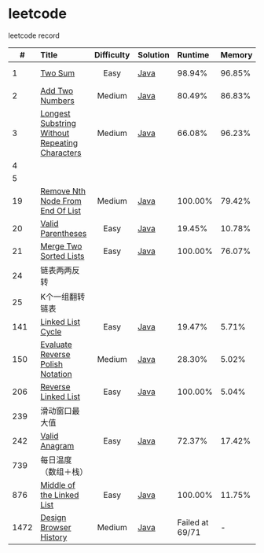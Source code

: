 # leetcode
leetcode record

|#|Title|Difficulty|Solution|Runtime|Memory|Date|comment  
---|:---|:---:|:---|:---|:---|:---|:---
1|[Two Sum](https://leetcode.com/problems/two-sum/)|Easy|[Java](src/main/java/com/mean/world/a001_twoSum/MainClass.java)|98.94%|96.85%|2019-11-04|
2|[Add Two Numbers](https://leetcode.com/problems/add-two-numbers/)|Medium|[Java](src/main/java/com/mean/world/a002_addTwoNumbers/MainClass.java)|80.49%|86.83%|2019-11-04|
3|[Longest Substring Without Repeating Characters](https://leetcode.com/problems/longest-substring-without-repeating-characters/)|Medium|[Java](src/main/java/com/mean/world/a003_lengthOfLongestSubstring/Solution.java)|66.08%|96.23%|2019-11-04|
4|
5|
19|[Remove Nth Node From End Of List](https://leetcode.com/problems/remove-nth-node-from-end-of-list/)|Medium|[Java](src/main/java/com/mean/world/a021_merge2SortedLists/Solution.java)|100.00%|79.42%|2020-06-09|
20|[Valid Parentheses](https://leetcode.com/problems/valid-parentheses/)|Easy|[Java](src/main/java/com/mean/world/a020_validParentheses/Solution.java)|19.45%|10.78%|2020-06-13|
21|[Merge Two Sorted Lists](https://leetcode.com/problems/merge-two-sorted-lists/)|Easy|[Java](src/main/java/com/mean/world/a021_merge2SortedLists/Solution.java)|100.00%|76.07%|2020-06-07|
24|链表两两反转||||
25|K个一组翻转链表||||
141|[Linked List Cycle](https://leetcode.com/problems/linked-list-cycle/)|Easy|[Java](src/main/java/com/mean/world/a141_linkedListCycle/Solution.java)|19.47%|5.71%|2020-06-04|
150|[Evaluate Reverse Polish Notation](https://leetcode.com/problems/evaluate-reverse-polish-notation/)|Medium|[Java](src/main/java/com/mean/world/a150_evaluateReversePolishNotation/Solution.java)|28.30%|5.02%|2020-06-15|
206|[Reverse Linked List](https://leetcode.com/problems/reverse-linked-list/)|Easy|[Java](src/main/java/com/mean/world/a206_reverseLinkedList/Solution.java)|100.00%|5.04%|2020-06-02|
239|滑动窗口最大值||||
242|[Valid Anagram](https://leetcode.com/problems/valid-anagram/)|Easy|[Java](src/main/java/com/mean/world/a242_validAnagram/Solution.java)|72.37%|17.42%|2020-05-28|
739|每日温度（数组＋栈）
876|[Middle of the Linked List](https://leetcode.com/problems/middle-of-the-linked-list/)|Easy|[Java](src/main/java/com/mean/world/a876_middleOfTheLinkedList/Solution.java)|100.00%|11.75%|2020-06-10|
1472|[Design Browser History](https://leetcode.com/problems/design-browser-history/)|Medium|[Java](src/main/java/com/mean/world/a1472_designBrowserHistory/Solution.java)|Failed at 69/71|-|2020-06-21|




